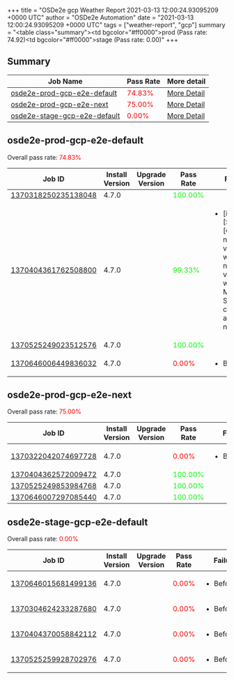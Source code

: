 +++
title = "OSDe2e gcp Weather Report 2021-03-13 12:00:24.93095209 +0000 UTC"
author = "OSDe2e Automation"
date = "2021-03-13 12:00:24.93095209 +0000 UTC"
tags = ["weather-report", "gcp"]
summary = "<table class=\"summary\"><tr><td bgcolor=\"#ff0000\"></td><td>prod (Pass rate: 74.92)</td></tr><tr><td bgcolor=\"#ff0000\"></td><td>stage (Pass rate: 0.00)</td></tr></table>"
+++
## Summary

| Job Name | Pass Rate | More detail |
|----------|-----------|-------------|
|[osde2e-prod-gcp-e2e-default](https://prow.svc.ci.openshift.org/?job=osde2e-prod-gcp-e2e-default)| <span style="color:#ff0000;">74.83%</span>|[More Detail](#osde2e-prod-gcp-e2e-default)|
|[osde2e-prod-gcp-e2e-next](https://prow.svc.ci.openshift.org/?job=osde2e-prod-gcp-e2e-next)| <span style="color:#ff0000;">75.00%</span>|[More Detail](#osde2e-prod-gcp-e2e-next)|
|[osde2e-stage-gcp-e2e-default](https://prow.svc.ci.openshift.org/?job=osde2e-stage-gcp-e2e-default)| <span style="color:#ff0000;">0.00%</span>|[More Detail](#osde2e-stage-gcp-e2e-default)|



## osde2e-prod-gcp-e2e-default

Overall pass rate: <span style="color:#ff0000;">74.83%</span>

| Job ID | Install Version | Upgrade Version | Pass Rate | Failures |
|--------|-----------------|-----------------|-----------|----------|
[1370318250235138048](https://prow.ci.openshift.org/view/gs/origin-ci-test/logs/osde2e-prod-gcp-e2e-default/1370318250235138048) | 4.7.0 |  | <span style="color:#01fe00;">100.00%</span>|
[1370404361762508800](https://prow.ci.openshift.org/view/gs/origin-ci-test/logs/osde2e-prod-gcp-e2e-default/1370404361762508800) | 4.7.0 |  | <span style="color:#12ed00;">99.33%</span>|<ul><li>[install] [Suite: e2e] [OSD] namespace validating webhook namespace validating webhook Members of SRE groups can manage all namespaces</li></ul>
[1370525249023512576](https://prow.ci.openshift.org/view/gs/origin-ci-test/logs/osde2e-prod-gcp-e2e-default/1370525249023512576) | 4.7.0 |  | <span style="color:#01fe00;">100.00%</span>|
[1370646006449836032](https://prow.ci.openshift.org/view/gs/origin-ci-test/logs/osde2e-prod-gcp-e2e-default/1370646006449836032) | 4.7.0 |  | <span style="color:#ff0000;">0.00%</span>|<ul><li>BeforeSuite</li></ul>



## osde2e-prod-gcp-e2e-next

Overall pass rate: <span style="color:#ff0000;">75.00%</span>

| Job ID | Install Version | Upgrade Version | Pass Rate | Failures |
|--------|-----------------|-----------------|-----------|----------|
[1370322042074697728](https://prow.ci.openshift.org/view/gs/origin-ci-test/logs/osde2e-prod-gcp-e2e-next/1370322042074697728) | 4.7.0 |  | <span style="color:#ff0000;">0.00%</span>|<ul><li>BeforeSuite</li></ul>
[1370404362572009472](https://prow.ci.openshift.org/view/gs/origin-ci-test/logs/osde2e-prod-gcp-e2e-next/1370404362572009472) | 4.7.0 |  | <span style="color:#01fe00;">100.00%</span>|
[1370525249853984768](https://prow.ci.openshift.org/view/gs/origin-ci-test/logs/osde2e-prod-gcp-e2e-next/1370525249853984768) | 4.7.0 |  | <span style="color:#01fe00;">100.00%</span>|
[1370646007297085440](https://prow.ci.openshift.org/view/gs/origin-ci-test/logs/osde2e-prod-gcp-e2e-next/1370646007297085440) | 4.7.0 |  | <span style="color:#01fe00;">100.00%</span>|



## osde2e-stage-gcp-e2e-default

Overall pass rate: <span style="color:#ff0000;">0.00%</span>

| Job ID | Install Version | Upgrade Version | Pass Rate | Failures |
|--------|-----------------|-----------------|-----------|----------|
[1370646015681499136](https://prow.ci.openshift.org/view/gs/origin-ci-test/logs/osde2e-stage-gcp-e2e-default/1370646015681499136) | 4.7.0 |  | <span style="color:#ff0000;">0.00%</span>|<ul><li>BeforeSuite</li></ul>
[1370304624233287680](https://prow.ci.openshift.org/view/gs/origin-ci-test/logs/osde2e-stage-gcp-e2e-default/1370304624233287680) | 4.7.0 |  | <span style="color:#ff0000;">0.00%</span>|<ul><li>BeforeSuite</li></ul>
[1370404370058842112](https://prow.ci.openshift.org/view/gs/origin-ci-test/logs/osde2e-stage-gcp-e2e-default/1370404370058842112) | 4.7.0 |  | <span style="color:#ff0000;">0.00%</span>|<ul><li>BeforeSuite</li></ul>
[1370525259928702976](https://prow.ci.openshift.org/view/gs/origin-ci-test/logs/osde2e-stage-gcp-e2e-default/1370525259928702976) | 4.7.0 |  | <span style="color:#ff0000;">0.00%</span>|<ul><li>BeforeSuite</li></ul>



